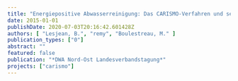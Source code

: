 ```yaml
---
title: "Energiepositive Abwasserreinigung: Das CARISMO-Verfahren und seine Umsetzung in die Praxis"
date: 2015-01-01
publishDate: 2020-07-03T20:16:42.601428Z
authors: [ "Lesjean, B.", "remy", "Boulestreau, M." ]
publication_types: ["0"]
abstract: ""
featured: false
publication: "*DWA Nord-Ost Landesverbandstagung*"
projects: ["carismo"]
---
```


